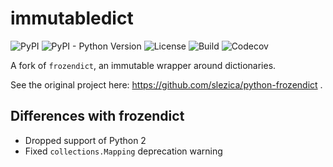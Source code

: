 # immutabledict

![PyPI](https://img.shields.io/pypi/v/immutabledict) ![PyPI - Python Version](https://img.shields.io/pypi/pyversions/immutabledict) ![License](https://img.shields.io/pypi/l/immutabledict) ![Build](https://img.shields.io/travis/com/corenting/immutabledict) ![Codecov](https://img.shields.io/codecov/c/github/corenting/immutabledict)

A fork of ``frozendict``, an immutable wrapper around dictionaries.

See the original project here: https://github.com/slezica/python-frozendict .

## Differences with frozendict

- Dropped support of Python 2
- Fixed `collections.Mapping` deprecation warning
